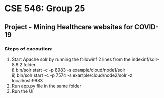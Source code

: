 # CSE 546: Group 25
## Project - Mining Healthcare websites for COVID-19


### Steps of execution:
1) Start Apache solr by running the followinf 2 lines from the indexinf/solr-8.8.2 folder \
i) bin/solr start -c -p 8983 -s example/cloud/node1/solr \
ii) bin/solr start -c -p 7574 -s example/cloud/node2/solr -z localhost:9983
2) Run app.py file in the same folder
3) Run the UI
